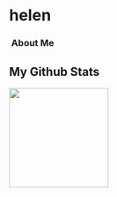 # helen
###  &nbsp;About Me
## My Github Stats
<p align="left">
<a href="https://github.com/helenxiia">
  <img height="180em" src="https://github-readme-stats-eight-theta.vercel.app/api?username=helenxiia&show_icons=true&theme=gruvbox&include_all_commits=true&count_private=true"/>
</a>
</p>
